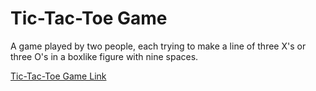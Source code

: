 # Tic-Tac-Toe Game
A game played by two people, each trying to make a line of three X's or three O's in a boxlike figure with nine spaces.

[Tic-Tac-Toe Game Link](https://tic-tac-toe-next-js.vercel.app/)
